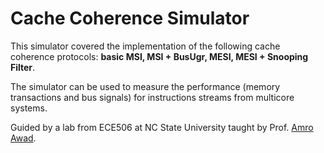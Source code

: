 # Cache Coherence Simulator

This simulator covered the implementation of the following cache coherence protocols: **basic MSI, MSI + BusUgr, MESI, MESI + Snooping Filter**. 

The simulator can be used to measure the performance (memory transactions and bus signals) for instructions streams from multicore systems.


Guided by a lab from ECE506 at NC State University taught by Prof. [Amro Awad](https://ece.ncsu.edu/people/ajawad/).